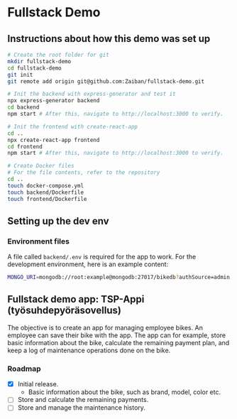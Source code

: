 # Fullstack Demo

## Instructions about how this demo was set up

```bash
# Create the root folder for git
mkdir fullstack-demo
cd fullstack-demo
git init
git remote add origin git@github.com:Zaiban/fullstack-demo.git

# Init the backend with express-generator and test it
npx express-generator backend
cd backend
npm start # After this, navigate to http://localhost:3000 to verify.

# Init the frontend with create-react-app
cd ..
npx create-react-app frontend
cd frontend
npm start # After this, navigate to http://localhost:3000 to verify.

# Create Docker files
# For the file contents, refer to the repository
cd ..
touch docker-compose.yml
touch backend/Dockerfile
touch frontend/Dockerfile
```

## Setting up the dev env

### Environment files

A file called `backend/.env` is required for the app to work. For the
development environment, here is an example content:

```sh
MONGO_URI=mongodb://root:example@mongodb:27017/bikedb?authSource=admin
```

## Fullstack demo app: TSP-Appi (työsuhdepyöräsovellus)

The objective is to create an app for managing employee bikes. An employee
can save their bike with the app. The app can for example, store basic
information about the bike, calculate the remaining payment plan, and
keep a log of maintenance operations done on the bike.

### Roadmap

* [x] Initial release. 
  * Basic information about the bike, such as brand, model, color etc.
* [ ] Store and calculate the remaining payments.
* [ ] Store and manage the maintenance history.
